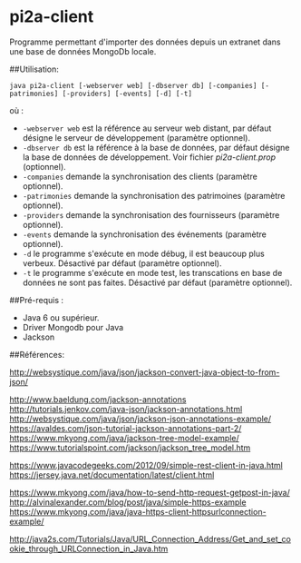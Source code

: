 # pi2a-client

Programme permettant d'importer des données depuis un extranet dans une base de données MongoDb locale.

##Utilisation:
```
java pi2a-client [-webserver web] [-dbserver db] [-companies] [-patrimonies] [-providers] [-events] [-d] [-t] 
```
où :
* ```-webserver web``` est la référence au serveur web distant, par défaut désigne le serveur de développement (paramètre optionnel).
* ```-dbserver db``` est la référence à la base de données, par défaut désigne la base de données de développement. Voir fichier *pi2a-client.prop* (optionnel).
* ```-companies``` demande la synchronisation des clients (paramètre optionnel).
* ```-patrimonies``` demande la synchronisation des patrimoines (paramètre optionnel).
* ```-providers``` demande la synchronisation des fournisseurs (paramètre optionnel).
* ```-events``` demande la synchronisation des événements (paramètre optionnel).
* ```-d``` le programme s'exécute en mode débug, il est beaucoup plus verbeux. Désactivé par défaut (paramètre optionnel).
* ```-t``` le programme s'exécute en mode test, les transcations en base de données ne sont pas faites. Désactivé par défaut (paramètre optionnel).

##Pré-requis :
- Java 6 ou supérieur.
- Driver Mongodb pour Java
- Jackson

##Références:

http://websystique.com/java/json/jackson-convert-java-object-to-from-json/

http://www.baeldung.com/jackson-annotations
http://tutorials.jenkov.com/java-json/jackson-annotations.html
http://websystique.com/java/json/jackson-json-annotations-example/
https://avaldes.com/json-tutorial-jackson-annotations-part-2/
https://www.mkyong.com/java/jackson-tree-model-example/
https://www.tutorialspoint.com/jackson/jackson_tree_model.htm

https://www.javacodegeeks.com/2012/09/simple-rest-client-in-java.html
https://jersey.java.net/documentation/latest/client.html

https://www.mkyong.com/java/how-to-send-http-request-getpost-in-java/
http://alvinalexander.com/blog/post/java/simple-https-example
https://www.mkyong.com/java/java-https-client-httpsurlconnection-example/

http://java2s.com/Tutorials/Java/URL_Connection_Address/Get_and_set_cookie_through_URLConnection_in_Java.htm

